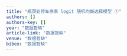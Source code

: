 ```yaml
---
title: "瓶颈处停车换乘 logit 随机均衡选择模型 ①"
authors: []
authors-key: []
year: "数据暂缺"
article-link: "数据暂缺"
venue: "数据暂缺"
bibex: "数据暂缺"
---
```

